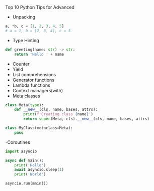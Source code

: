 Top 10 Python Tips for Advanced

- Unpacking

```py
a, *b, c = [1, 2, 3, 4, 5]
# a = 1, b = [2, 3, 4], c = 5
```

- Type Hinting

```py
def greeting(name: str) -> str:
    return 'Hello ' + name
```

- Counter
- Yield
- List comprehensions
- Generator functions
- Lambda functions
- Context managers(with)
- Meta classes

```py
class Meta(type):
    def __new__(cls, name, bases, attrs):
        print(f'Creating class {name}')
        return super(Meta, cls).__new__(cls, name, bases, attrs)

class MyClass(metaclass=Meta):
    pass
```

-Coroutines

```py
import asyncio

async def main():
    print('Hello')
    await asyncio.sleep(1)
    print('World')

asyncio.run(main())
```
